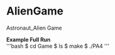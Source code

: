 # AlienGame
Astronaut_Alien Game 

<b>Example Full Run</b><br>
'''bash
  $ cd Game
  $ ls
  $ make
  $ ./PA4
'''
